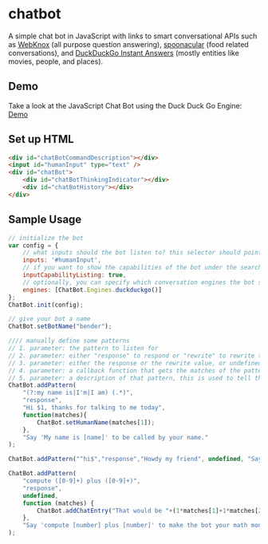 # chatbot
A simple chat bot in JavaScript with links to smart conversational APIs such as [WebKnox](https://webknox.com/api) (all purpose question answering), [spoonacular](https://spoonacular.com/food-api) (food related conversations), and [DuckDuckGo Instant Answers](https://duckduckgo.com/api) (mostly entities like movies, people, and places).

## Demo

Take a look at the JavaScript Chat Bot using the Duck Duck Go Engine: [Demo](http://rawgit.com/ddsky/chatbot/master/demo/demo.html)

## Set up HTML
```html
<div id="chatBotCommandDescription"></div>
<input id="humanInput" type="text" />
<div id="chatBot">
    <div id="chatBotThinkingIndicator"></div>
    <div id="chatBotHistory"></div>
</div>
```

## Sample Usage
```javascript
// initialize the bot
var config = {
    // what inputs should the bot listen to? this selector should point to at least one input field
    inputs: '#humanInput',
    // if you want to show the capabilities of the bot under the search input
    inputCapabilityListing: true,
    // optionally, you can specify which conversation engines the bot should use, e.g. webknox, spoonacular, or duckduckgo
    engines: [ChatBot.Engines.duckduckgo()]
};
ChatBot.init(config);

// give your bot a name
ChatBot.setBotName("bender");

//// manually define some patterns
// 1. parameter: the pattern to listen for
// 2. parameter: either "response" to respond or "rewrite" to rewrite the request
// 3. parameter: either the response or the rewrite value, or undefined if nothing should happen
// 4. parameter: a callback function that gets the matches of the pattern
// 5. parameter: a description of that pattern, this is used to tell the user what he can say. Use quotes '' to mark phrases and [] to mark placeholders
ChatBot.addPattern(
    "(?:my name is|I'm|I am) (.*)",
    "response",
    "Hi $1, thanks for talking to me today", 
    function(matches){
        ChatBot.setHumanName(matches[1]);
    },
    "Say 'My name is [name]' to be called by your name."
);        

ChatBot.addPattern("^hi$","response","Howdy my friend", undefined, "Say 'Hi' to be greeted.");

ChatBot.addPattern(
    "compute ([0-9]+) plus ([0-9]+)", 
    "response", 
    undefined, 
    function (matches) {
        ChatBot.addChatEntry("That would be "+(1*matches[1]+1*matches[2])+".","bot");
    },
    "Say 'compute [number] plus [number]' to make the bot your math monkey"
);
```
    
    

    
   
